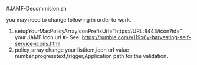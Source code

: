 #JAMF-Decommision.sh

you may need to change following in order to work.

1) setupYourMacPolicyArrayIconPrefixUrl="https://URL:8443/icon?id="  your JAMF Icon url #- See: https://rumble.com/v119x6y-harvesting-self-service-icons.html
2) policy_array change your listitem,icon url value number,progresstext,trigger,Application path for the validation.
